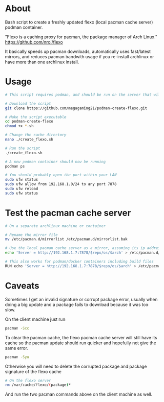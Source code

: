 # About
Bash script to create a freshly updated flexo (local pacman cache server) podman container.

"Flexo is a caching proxy for pacman, the package manager of Arch Linux."
https://github.com/nroi/flexo

It basically speeds up pacman downloads, automatically uses fast/latest mirrors, and reduces pacman bandwith usage if you re-install archlinux or have more than one archlinux install.

# Usage
```bash
# This script requires podman, and should be run on the server that will host the pacman cache server.

# Download the script
git clone https://github.com/megagaming21/podman-create-flexo.git

# Make the script executable
cd podman-create-flexo
chmod +x *.sh

# Change the cache directory
nano ./create_flexo.sh

# Run the script
./create_flexo.sh

# A new podman container should now be running
podman ps

# You should probably open the port within your LAN
sudo ufw status
sudo ufw allow from 192.168.1.0/24 to any port 7878
sudo ufw reload
sudo ufw status
```

# Test the pacman cache server
```bash
# On a separate archlinux machine or container

# Rename the mirror file
mv /etc/pacman.d/mirrorlist /etc/pacman.d/mirrorlist.bak

# Use the local pacman cache server as a mirror, assuming its ip address is 192.168.1.7
echo 'Server = http://192.168.1.7:7878/$repo/os/$arch' > /etc/pacman.d/mirrorlist

# This also works for podman/docker containers including build files
RUN echo 'Server = http://192.168.1.7:7878/$repo/os/$arch' > /etc/pacman.d/mirrorlist
```

# Caveats
Sometimes I get an invalid signature or corrupt package error, usually when doing a big update and a package fails to download because it was too slow.

On the client machine just run
```bash
pacman -Scc
```
To clear the pacman cache, the flexo pacman cache server will still have its cache so the pacman update should run quicker and hopefully not give the same error.
```bash
pacman -Syu
```

Otherwise you will need to delete the corrupted package and package signature of the flexo cache
```bash
# On the flexo server
rm /var/cache/flexo/(package)*
```

And run the two pacman commands above on the client machine as well.
